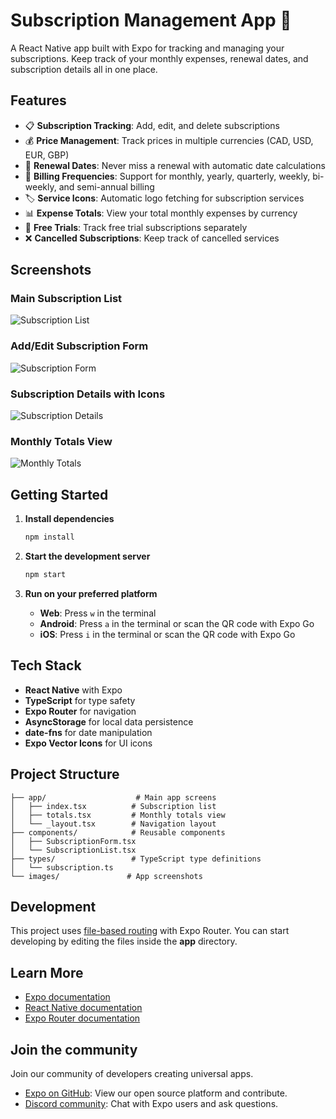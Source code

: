# Subscription Management App 📱

A React Native app built with Expo for tracking and managing your subscriptions. Keep track of your monthly expenses, renewal dates, and subscription details all in one place.

## Features

- 📋 **Subscription Tracking**: Add, edit, and delete subscriptions
- 💰 **Price Management**: Track prices in multiple currencies (CAD, USD, EUR, GBP)
- 📅 **Renewal Dates**: Never miss a renewal with automatic date calculations
- 🎯 **Billing Frequencies**: Support for monthly, yearly, quarterly, weekly, bi-weekly, and semi-annual billing
- 🏷️ **Service Icons**: Automatic logo fetching for subscription services
- 📊 **Expense Totals**: View your total monthly expenses by currency
- 🧪 **Free Trials**: Track free trial subscriptions separately
- ❌ **Cancelled Subscriptions**: Keep track of cancelled services

## Screenshots

### Main Subscription List
![Subscription List](images/Screenshot%202025-06-19%20152925.png)

### Add/Edit Subscription Form
![Subscription Form](images/Screenshot%202025-06-19%20152951.png)

### Subscription Details with Icons
![Subscription Details](images/Screenshot%202025-06-19%20153229.png)

### Monthly Totals View
![Monthly Totals](images/Screenshot%202025-06-19%20153250.png)

## Getting Started

1. **Install dependencies**
   ```bash
   npm install
   ```

2. **Start the development server**
   ```bash
   npm start
   ```

3. **Run on your preferred platform**
   - **Web**: Press `w` in the terminal
   - **Android**: Press `a` in the terminal or scan the QR code with Expo Go
   - **iOS**: Press `i` in the terminal or scan the QR code with Expo Go

## Tech Stack

- **React Native** with Expo
- **TypeScript** for type safety
- **Expo Router** for navigation
- **AsyncStorage** for local data persistence
- **date-fns** for date manipulation
- **Expo Vector Icons** for UI icons

## Project Structure

```
├── app/                    # Main app screens
│   ├── index.tsx          # Subscription list
│   ├── totals.tsx         # Monthly totals view
│   └── _layout.tsx        # Navigation layout
├── components/            # Reusable components
│   ├── SubscriptionForm.tsx
│   └── SubscriptionList.tsx
├── types/                 # TypeScript type definitions
│   └── subscription.ts
└── images/               # App screenshots
```

## Development

This project uses [file-based routing](https://docs.expo.dev/router/introduction) with Expo Router. You can start developing by editing the files inside the **app** directory.

## Learn More

- [Expo documentation](https://docs.expo.dev/)
- [React Native documentation](https://reactnative.dev/)
- [Expo Router documentation](https://docs.expo.dev/router/introduction/)

## Join the community

Join our community of developers creating universal apps.

- [Expo on GitHub](https://github.com/expo/expo): View our open source platform and contribute.
- [Discord community](https://chat.expo.dev): Chat with Expo users and ask questions.
